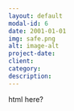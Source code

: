```yaml
---
layout: default
modal-id: 6
date: 2001-01-01
img: safe.png
alt: image-alt
project-date:
client:
category:
description:
---
```


<p> html here?</p>